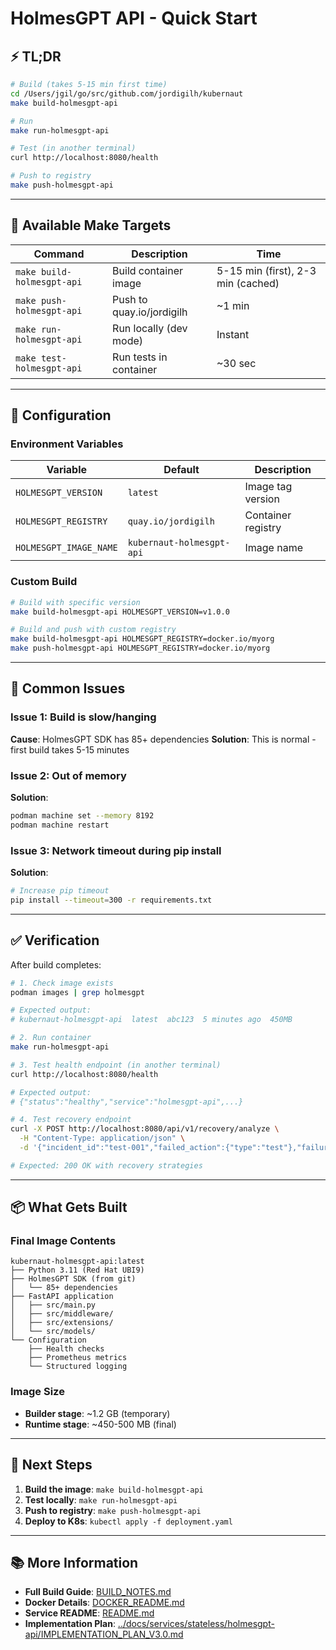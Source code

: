 # HolmesGPT API - Quick Start

## ⚡ TL;DR

```bash
# Build (takes 5-15 min first time)
cd /Users/jgil/go/src/github.com/jordigilh/kubernaut
make build-holmesgpt-api

# Run
make run-holmesgpt-api

# Test (in another terminal)
curl http://localhost:8080/health

# Push to registry
make push-holmesgpt-api
```

---

## 📝 Available Make Targets

| Command | Description | Time |
|---------|-------------|------|
| `make build-holmesgpt-api` | Build container image | 5-15 min (first), 2-3 min (cached) |
| `make push-holmesgpt-api` | Push to quay.io/jordigilh | ~1 min |
| `make run-holmesgpt-api` | Run locally (dev mode) | Instant |
| `make test-holmesgpt-api` | Run tests in container | ~30 sec |

---

## 🔧 Configuration

### Environment Variables

| Variable | Default | Description |
|----------|---------|-------------|
| `HOLMESGPT_VERSION` | `latest` | Image tag version |
| `HOLMESGPT_REGISTRY` | `quay.io/jordigilh` | Container registry |
| `HOLMESGPT_IMAGE_NAME` | `kubernaut-holmesgpt-api` | Image name |

### Custom Build

```bash
# Build with specific version
make build-holmesgpt-api HOLMESGPT_VERSION=v1.0.0

# Build and push with custom registry
make build-holmesgpt-api HOLMESGPT_REGISTRY=docker.io/myorg
make push-holmesgpt-api HOLMESGPT_REGISTRY=docker.io/myorg
```

---

## 🐛 Common Issues

### Issue 1: Build is slow/hanging

**Cause**: HolmesGPT SDK has 85+ dependencies
**Solution**: This is normal - first build takes 5-15 minutes

### Issue 2: Out of memory

**Solution**:
```bash
podman machine set --memory 8192
podman machine restart
```

### Issue 3: Network timeout during pip install

**Solution**:
```bash
# Increase pip timeout
pip install --timeout=300 -r requirements.txt
```

---

## ✅ Verification

After build completes:

```bash
# 1. Check image exists
podman images | grep holmesgpt

# Expected output:
# kubernaut-holmesgpt-api  latest  abc123  5 minutes ago  450MB

# 2. Run container
make run-holmesgpt-api

# 3. Test health endpoint (in another terminal)
curl http://localhost:8080/health

# Expected output:
# {"status":"healthy","service":"holmesgpt-api",...}

# 4. Test recovery endpoint
curl -X POST http://localhost:8080/api/v1/recovery/analyze \
  -H "Content-Type: application/json" \
  -d '{"incident_id":"test-001","failed_action":{"type":"test"},"failure_context":{}}'

# Expected: 200 OK with recovery strategies
```

---

## 📦 What Gets Built

### Final Image Contents

```
kubernaut-holmesgpt-api:latest
├── Python 3.11 (Red Hat UBI9)
├── HolmesGPT SDK (from git)
│   └── 85+ dependencies
├── FastAPI application
│   ├── src/main.py
│   ├── src/middleware/
│   ├── src/extensions/
│   └── src/models/
└── Configuration
    ├── Health checks
    ├── Prometheus metrics
    └── Structured logging
```

### Image Size

- **Builder stage**: ~1.2 GB (temporary)
- **Runtime stage**: ~450-500 MB (final)

---

## 🚀 Next Steps

1. **Build the image**: `make build-holmesgpt-api`
2. **Test locally**: `make run-holmesgpt-api`
3. **Push to registry**: `make push-holmesgpt-api`
4. **Deploy to K8s**: `kubectl apply -f deployment.yaml`

---

## 📚 More Information

- **Full Build Guide**: [BUILD_NOTES.md](BUILD_NOTES.md)
- **Docker Details**: [DOCKER_README.md](DOCKER_README.md)
- **Service README**: [README.md](README.md)
- **Implementation Plan**: [../docs/services/stateless/holmesgpt-api/IMPLEMENTATION_PLAN_V3.0.md](../docs/services/stateless/holmesgpt-api/IMPLEMENTATION_PLAN_V3.0.md)

